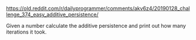 https://old.reddit.com/r/dailyprogrammer/comments/akv6z4/20190128_challenge_374_easy_additive_persistence/

Given a number calculate the additive persistence and print out how many iterations it took.